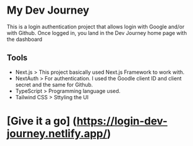 # My Dev Journey
This is a login authentication project that allows login with Google and/or with Github.
Once logged in, you land in the Dev Journey home page with the dashboard

## Tools
- Next.js       > This project basically used Next.js Framework to work with.
- NextAuth      > For authentication. I used the Goodle client ID and client secret and the same for Github.
- TypeScript    > Programming language used.
- Tailwind CSS  > Sttyling the UI 

# [Give it a go] (https://login-dev-journey.netlify.app/)